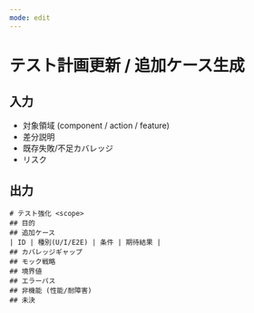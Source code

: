 ```yaml
---
mode: edit
---
```


# テスト計画更新 / 追加ケース生成

## 入力

- 対象領域 (component / action / feature)
- 差分説明
- 既存失敗/不足カバレッジ
- リスク

## 出力

```
# テスト強化 <scope>
## 目的
## 追加ケース
| ID | 種別(U/I/E2E) | 条件 | 期待結果 |
## カバレッジギャップ
## モック戦略
## 境界値
## エラーパス
## 非機能 (性能/耐障害)
## 未決
```
